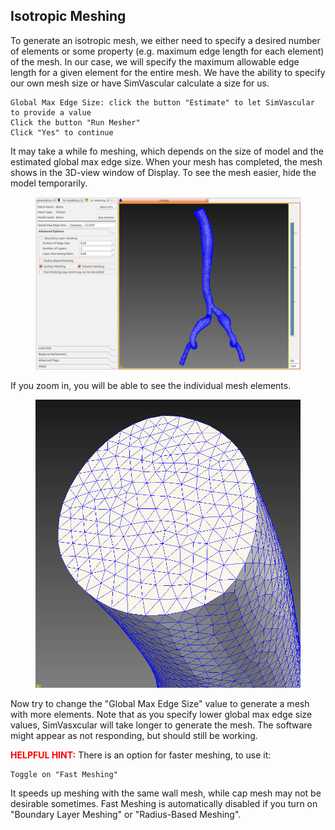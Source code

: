 ## Isotropic Meshing

To generate an isotropic mesh, we either need to specify a desired number of elements or some property (e.g. maximum edge length for each element) of the mesh.  In our case, we will specify the maximum allowable edge length for a given element for the entire mesh. We have the ability to specify our own mesh size or have SimVascular calculate a size for us. 

	Global Max Edge Size: click the button "Estimate" to let SimVascular to provide a value
	Click the button "Run Mesher"
	Click "Yes" to continue	

It may take a while fo meshing, which depends on the size of model and the estimated global max edge size. When your mesh has completed, the mesh shows in the 3D-view window of Display. To see the mesh easier, hide the model temporarily.

<figure>
  <img class="svImg svImgXl" src="documentation/meshing/img/tetgen/tetgenisomesh.png">
  <figcaption class="svCaption" ></figcaption>
</figure>

If you zoom in, you will be able to see the individual mesh elements.

<figure>
  <img class="svImg svImgSm" src="documentation/meshing/img/tetgen/tetgenisomesh2.png">
  <figcaption class="svCaption" ></figcaption>
</figure>

Now try to change the "Global Max Edge Size" value to generate a mesh with more elements. Note that as you specify lower global max edge size values, SimVasxcular will take longer to generate the mesh. The software might appear as not responding, but should still be working. 

<font color="red">**HELPFUL HINT:** </font> There is an option for faster meshing, to use it:

	Toggle on "Fast Meshing"

It speeds up meshing with the same wall mesh, while cap mesh may not be desirable sometimes. Fast Meshing is automatically disabled if you turn on "Boundary Layer Meshing" or "Radius-Based Meshing".
 
